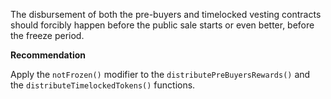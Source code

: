 The disbursement of both the pre-buyers and timelocked vesting contracts should forcibly happen before the public sale starts or even better, before the freeze period.

**Recommendation**

Apply the `notFrozen()` modifier to the `distributePreBuyersRewards()` and the `distributeTimelockedTokens()` functions.